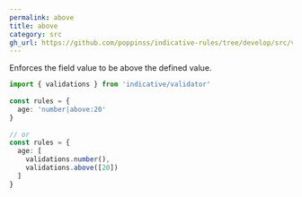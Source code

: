 ```yaml
---
permalink: above
title: above
category: src
gh_url: https://github.com/poppinss/indicative-rules/tree/develop/src/validations/number/above.ts
---
```


Enforces the field value to be above the defined value.
 
```ts
import { validations } from 'indicative/validator'
 
const rules = {
  age: 'number|above:20'
}
 
// or
const rules = {
  age: [
    validations.number(),
    validations.above([20])
  ]
}
```